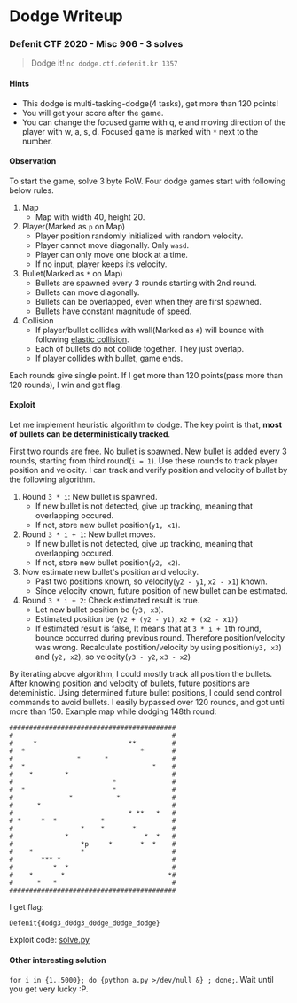 # Dodge Writeup

### Defenit CTF 2020 - Misc 906 - 3 solves

> Dodge it! `nc dodge.ctf.defenit.kr 1357`

#### Hints

- This dodge is multi-tasking-dodge(4 tasks), get more than 120 points!
- You will get your score after the game.
- You can change the focused game with q, e and moving direction of the player with w, a, s, d.
Focused game is marked with `*` next to the number.

#### Observation

To start the game, solve 3 byte PoW. Four dodge games start with following below rules.

1. Map
    - Map with width 40, height 20.
2. Player(Marked as `p` on Map)
    - Player position randomly initialized with random velocity.
    - Player cannot move diagonally. Only `wasd`.
    - Player can only move one block at a time.
    - If no input, player keeps its velocity.
3. Bullet(Marked as `*` on Map)
    - Bullets are spawned every 3 rounds starting with 2nd round.
    - Bullets can move diagonally.
    - Bullets can be overlapped, even when they are first spawned.
    - Bullets have constant magnitude of speed.
4. Collision
    - If player/bullet collides with wall(Marked as `#`) will bounce with following [elastic collision](https://en.wikipedia.org/wiki/Elastic_collision).
    - Each of bullets do not collide together. They just overlap.
    - If player collides with bullet, game ends.

Each rounds give single point. If I get more than 120 points(pass more than 120 rounds), I win and get flag.

#### Exploit

Let me implement heuristic algorithm to dodge. The key point is that, **most of bullets can be deterministically tracked**.

First two rounds are free. No bullet is spawned. New bullet is added every 3 rounds, starting from third round(`i = 1`). Use these rounds to track player position and velocity. I can track and verify position and velocity of bullet by the following algorithm.

1. Round `3 * i`: New bullet is spawned.
    - If new bullet is not detected, give up tracking, meaning that overlapping occured.
    - If not, store new bullet position(`y1, x1`).
2. Round `3 * i + 1`: New bullet moves.
    - If new bullet is not detected, give up tracking, meaning that overlapping occured.
    - If not, store new bullet position(`y2, x2`).
3. Now estimate new bullet's position and velocity.
    - Past two positions known, so velocity(`y2 - y1`, `x2 - x1`) known.
    - Since velocity known, future position of new bullet can be estimated.
4. Round `3 * i + 2`: Check estimated result is true.
    - Let new bullet position be (`y3, x3`).
    - Estimated position be (`y2 + (y2 - y1)`, `x2 + (x2 - x1)`)
    - If estimated result is false, It means that at `3 * i + 1`th round, bounce occurred during previous round. Therefore position/velocity was wrong. Recalculate postition/velocity by using position(`y3, x3`) and (`y2, x2`), so velocity(`y3 - y2`, `x3 - x2`)

By iterating above algorithm, I could mostly track all position the bullets. After knowing position and velocity of bullets, future positions are deteministic. Using determined future bullet positions, I could send control commands to avoid bullets. I easily bypassed over 120 rounds, and got until more than 150. Example map while dodging 148th round:

```
##########################################
#                                        #
#     *                       **         #
#  *                             *       #
#                *      *                #
#  *                                *    #
#    *        *                          #
#                         *              #
#  *                      *              #
#              *           *             #
#      *                                 #
#                             * **   *   #
# *     *  *           *                 #
#                 *    *       *         #
#             *                   *  *   #
#                 *p     *       *  *    #
#    *            *                      #
#       *** *                            #
#          *  *                          #
#    *       *                          *#
#      *   *                             #
##########################################
```

I get flag:

```
Defenit{dodg3_d0dg3_d0dge_d0dge_dodge}
```

Exploit code: [solve.py](solve.py)

#### Other interesting solution

`for i in {1..5000}; do {python a.py >/dev/null &} ; done;`. Wait until you get very lucky :P.